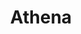 ---
title: "Athena"
year: 2022
rating: 1.5
stars: "★½"
rewatched: false
permalink: "athena-2022-1"
watched_on: 2022-10-05
---